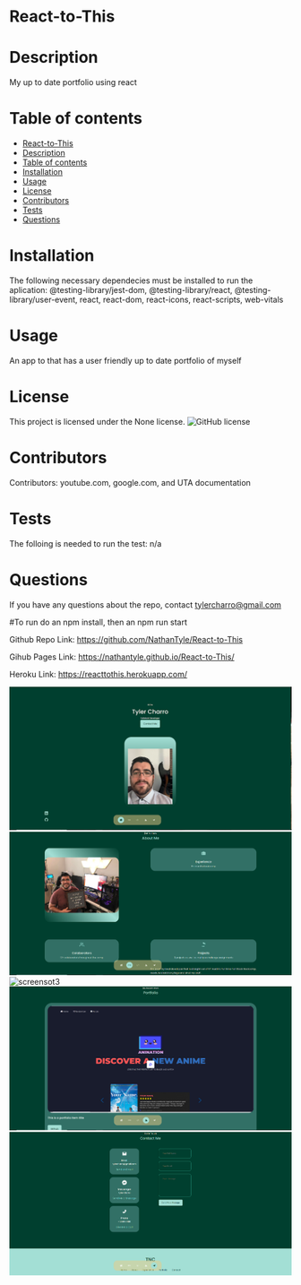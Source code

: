 # React-to-This
  # Description
  My up to date portfolio using react
  # Table of contents
- [React-to-This](#react-to-this)
- [Description](#description)
- [Table of contents](#table-of-contents)
- [Installation](#installation)
- [Usage](#usage)
- [License](#license)
- [Contributors](#contributors)
- [Tests](#tests)
- [Questions](#questions)
 # Installation
  The following necessary dependecies must be installed to run the aplication: @testing-library/jest-dom, @testing-library/react, @testing-library/user-event, react, react-dom, react-icons, react-scripts, web-vitals
  
  # Usage
  An app to that has a user friendly up to date portfolio of myself

  # License
  This project is licensed under the None license.
  ![GitHub license](https://img.shields.io/badge/license-None-blue.svg)
  # Contributors
  Contributors: youtube.com, google.com, and UTA documentation
  # Tests
  The folloing is needed to run the test: n/a
  # Questions
  If you have any questions about the repo, contact tylercharro@gmail.com

  #To run 
  do an npm install, then an npm run start

  Github Repo Link:
  https://github.com/NathanTyle/React-to-This

  Gihub Pages Link:
  https://nathantyle.github.io/React-to-This/

  Heroku Link:
  https://reacttothis.herokuapp.com/

![screensot1](./src/assets/Capture.PNG)
![screensot2](./src/assets/Capture2.PNG)
![screensot3](./src/assets/Capture3.PNG)
![screensot4](./src/assets/Capture4.PNG)
![screensot5](./src/assets/Capture5.PNG)